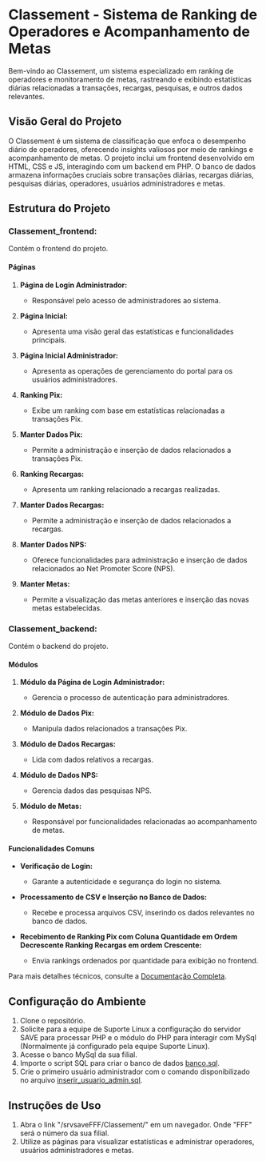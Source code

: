 # Classement - Sistema de Ranking de Operadores e Acompanhamento de Metas

Bem-vindo ao Classement, um sistema especializado em ranking de operadores e monitoramento de metas, rastreando e exibindo estatísticas diárias relacionadas a transações, recargas, pesquisas, e outros dados relevantes.

## Visão Geral do Projeto

O Classement é um sistema de classificação que enfoca o desempenho diário de operadores, oferecendo insights valiosos por meio de rankings e acompanhamento de metas. O projeto inclui um frontend desenvolvido em HTML, CSS e JS, interagindo com um backend em PHP. O banco de dados armazena informações cruciais sobre transações diárias, recargas diárias, pesquisas diárias, operadores, usuários administradores e metas.

## Estrutura do Projeto

### **Classement_frontend:**

Contém o frontend do projeto.

#### Páginas

1. **Página de Login Administrador:**
   - Responsável pelo acesso de administradores ao sistema.

2. **Página Inicial:**
   - Apresenta uma visão geral das estatísticas e funcionalidades principais.

3. **Página Inicial Administrador:**
   - Apresenta as operações de gerenciamento do portal para os usuários administradores.

4. **Ranking Pix:**
   - Exibe um ranking com base em estatísticas relacionadas a transações Pix.

5. **Manter Dados Pix:**
   - Permite a administração e inserção de dados relacionados a transações Pix.

6. **Ranking Recargas:**
   - Apresenta um ranking relacionado a recargas realizadas.

7. **Manter Dados Recargas:**
   - Permite a administração e inserção de dados relacionados a recargas.

8. **Manter Dados NPS:**
   - Oferece funcionalidades para administração e inserção de dados relacionados ao Net Promoter Score (NPS).

9. **Manter Metas:**
   - Permite a visualização das metas anteriores e inserção das novas metas estabelecidas.

### **Classement_backend:**

Contém o backend do projeto.

#### Módulos

1. **Módulo da Página de Login Administrador:**
   - Gerencia o processo de autenticação para administradores.

2. **Módulo de Dados Pix:**
   - Manipula dados relacionados a transações Pix.

3. **Módulo de Dados Recargas:**
   - Lida com dados relativos a recargas.

4. **Módulo de Dados NPS:**
   - Gerencia dados das pesquisas NPS.

5. **Módulo de Metas:**
   - Responsável por funcionalidades relacionadas ao acompanhamento de metas.

#### Funcionalidades Comuns

- **Verificação de Login:**
  - Garante a autenticidade e segurança do login no sistema.

- **Processamento de CSV e Inserção no Banco de Dados:**
  - Recebe e processa arquivos CSV, inserindo os dados relevantes no banco de dados.

- **Recebimento de Ranking Pix com Coluna Quantidade em Ordem Decrescente Ranking Recargas em ordem Crescente:**
  - Envia rankings ordenados por quantidade para exibição no frontend.

Para mais detalhes técnicos, consulte a [Documentação Completa](/docs/Documentação_Classement.docx).

## Configuração do Ambiente

1. Clone o repositório.
2. Solicite para a equipe de Suporte Linux a configuração do servidor SAVE para processar PHP e o módulo do PHP para interagir com MySql (Normalmente já configurado pela equipe Suporte Linux).
3. Acesse o banco MySql da sua filial.
4. Importe o script SQL para criar o banco de dados [banco.sql](/docs/database/banco.sql).
5. Crie o primeiro usuário administrador com o comando disponibilizado no arquivo [inserir_usuario_admin.sql](/docs/database/inserir_usuario_admin.sql).

## Instruções de Uso

1. Abra o link "/srvsaveFFF/Classement/" em um navegador. Onde "FFF" será o número da sua filial.
2. Utilize as páginas para visualizar estatísticas e administrar operadores, usuários administradores e metas.
